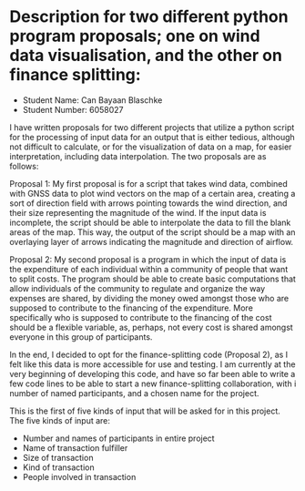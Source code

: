 # Description for two different python program proposals; one on wind data visualisation, and the other on finance splitting:


- Student Name: Can Bayaan Blaschke
- Student Number: 6058027

I have written proposals for two different projects that utilize a python script for the processing of input data for an output that is either tedious, although not difficult to calculate, or for the visualization of data on a map, for easier interpretation, including data interpolation. The two proposals are as follows:

Proposal 1:
My first proposal is for a script that takes wind data, combined with GNSS data to plot wind vectors on the map of a certain area, creating a sort of direction field with arrows pointing towards the wind direction, and their size representing the magnitude of the wind. If the input data is incomplete, the script should be able to interpolate the data to fill the blank areas of the map. This way, the output of the script should be a map with an overlaying layer of arrows indicating the magnitude and direction of airflow.

Proposal 2:
My second proposal is a program in which the input of data is the expenditure of each individual within a community of people that want to split costs. The program should be able to create basic computations that allow individuals of the community to regulate and organize the way expenses are shared, by dividing the money owed amongst those who are supposed to contribute to the financing of the expenditure. More specifically who is supposed to contribute to the financing of the cost should be a flexible variable, as, perhaps, not every cost is shared amongst everyone in this group of participants.

In the end, I decided to opt for the finance-splitting code (Proposal 2), as I felt like this data is more accessible for use and testing. I am currently at the very beginning of developing this code, and have so far been able to write a few code lines to  be able to start a new finance-splitting collaboration, with i number of named participants, and a chosen name for the project.

This is the first of five kinds of input that will be asked for in this project. The five kinds of input are:
- Number and names of participants in entire project
- Name of transaction fulfiller
- Size of transaction
- Kind of transaction
- People involved in transaction

